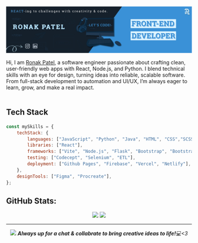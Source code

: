 ![Myself](./assets/Github.png)

 Hi, I am [Ronak Patel](https://ronakjpatel.in/), a software engineer passionate about crafting clean, user-friendly web apps with React, Node.js, and Python. I blend technical skills with an eye for design, turning ideas into reliable, scalable software. From full-stack development to automation and UI/UX, I’m always eager to learn, grow, and make a real impact.
<br>
<br>

## Tech Stack
```javascript
const mySkills = {
    techStack: {
        languages: ["JavaScript", "Python", "Java", "HTML", "CSS","SCSS", "SQL"],
        libraries: ["React"],
        frameworks: ["Vite", "Node.js", "Flask", "Bootstrap", "Bootstrap"],
        testing: ["Codecept", "Selenium", "ETL"],
        deployment: ["Github Pages", "Firebase", "Vercel", "Netlify"],
    },
    designTools: ["Figma", "Procreate"],
};
```

## GitHub Stats:
<div align="center">
 
  ![](https://bad-apple-github-readme.vercel.app/api?show_bg=1&username=R-o-n-a-k&theme=prussian&hide_border=true&show_icons=true&include_all_commits=true&count_private=true)
![](https://github-readme-stats.vercel.app/api/top-langs/?username=R-o-n-a-k&langs_count=10&theme=prussian&hide_border=true&include_all_commits=true&count_private=true&layout=compact)

</div>

<hr>
<div align="center">
<img src="https://media0.giphy.com/media/v1.Y2lkPTc5MGI3NjExMmU5aWJ2aDcwcW0zd3l4N3p0b2Z3dXNyZ3JocWxpc3ZscnB4bGE3ciZlcD12MV9pbnRlcm5hbF9naWZfYnlfaWQmY3Q9cw/Rnb5VoZiIyIM0/giphy.gif" height="30"> <em><b>Always up for a chat & collabrate to bring creative ideas to life!</b>💻<3</em>

</div>

